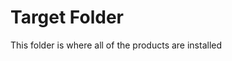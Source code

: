 Target Folder
======================================

This folder is where all of the products are installed


